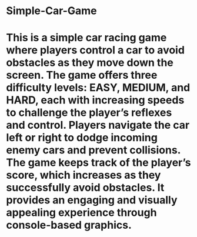 # Simple-Car-Game
# This is a simple car racing game where players control a car to avoid obstacles as they move down the screen. The game offers three difficulty levels: EASY, MEDIUM, and HARD, each with increasing speeds to challenge the player’s reflexes and control. Players navigate the car left or right to dodge incoming enemy cars and prevent collisions. The game keeps track of the player’s score, which increases as they successfully avoid obstacles. It provides an engaging and visually appealing experience through console-based graphics.
